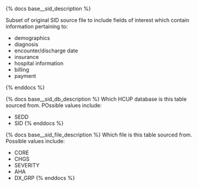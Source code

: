 {% docs base__sid_description %}

Subset of original SID source file to include fields of interest which contain information pertaining to: 

- demographics  
- diagnosis 
- encounter/discharge date
- insurance
- hospital information
- billing 
- payment

{% enddocs %}


{% docs base__sid_db_description %}
Which HCUP database is this table sourced from. POssible values include:
 - SEDD
 - SID
{% enddocs %}

{% docs base__sid_file_description %}
Which file is this table sourced from. Possible values include:
 - CORE
 - CHGS
 - SEVERITY
 - AHA
 - DX_GRP
{% enddocs %}
